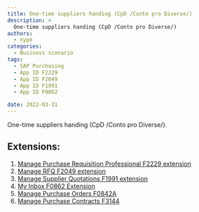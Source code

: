 ```yaml
---
title: One-time suppliers handing (CpD /Conto pro Diverse/)
description: >
  One-time suppliers handing (CpD /Conto pro Diverse/)
authors:
  - nype
categories:
  - Business scenario
tags:
  - SAP Purchasing
  - App ID F2229
  - App ID F2049
  - App ID F1991
  - App ID F0862

date: 2022-03-31
---
```


<!-- more -->

One-time suppliers handing (CpD /Conto pro Diverse/).

## Extensions:

1. [Manage Purchase Requisition Professional F2229 extension](00002-MPRP.md)
2. [Manage RFQ F2049 extension](0007-Manage-RFQ.md)
3. [Manage Supplier Quotations F1991 extension](0009-Manage-Supp-Quot.md)
4. [My Inbox F0862 Extension](0010-My-Inbox.md)
5. [Manage Purchase Orders F0842A](0011-Manage-PO.md)
6. [Manage Purchase Contracts F3144](0012-Manage-PC.md)